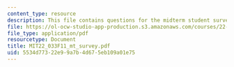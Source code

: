```yaml
---
content_type: resource
description: This file contains questions for the midterm student survey.
file: https://ol-ocw-studio-app-production.s3.amazonaws.com/courses/22-033-nuclear-systems-design-project-fall-2011/5534d77322e99a7b4d675eb109a01e75_MIT22_033F11_mt_survey.pdf
file_type: application/pdf
resourcetype: Document
title: MIT22_033F11_mt_survey.pdf
uid: 5534d773-22e9-9a7b-4d67-5eb109a01e75
---
```

